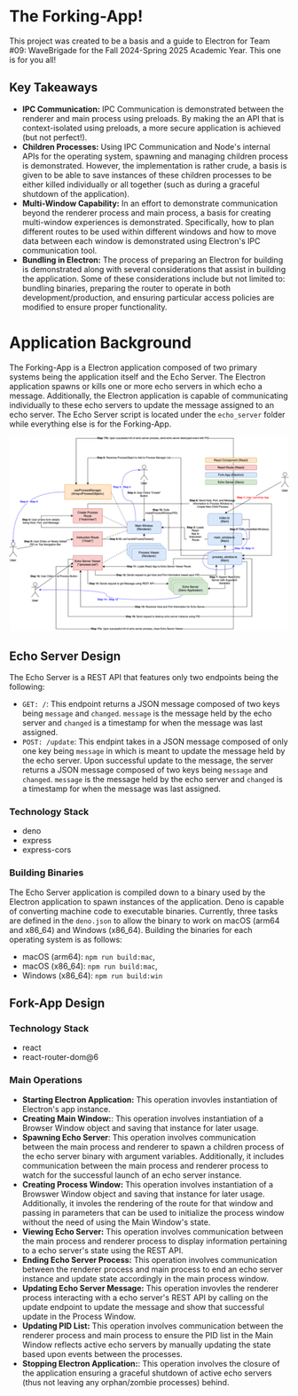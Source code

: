 # The Forking-App!
This project was created to be a basis and a guide to Electron for Team #09: WaveBrigade for the Fall 2024-Spring 2025 Academic Year. This one is for you all! 

## Key Takeaways
- **IPC Communication:** IPC Communication is demonstrated between the renderer and main process using preloads. By making the an API that is context-isolated using preloads, a more secure application is achieved (but not perfect!). 
- **Children Processes:** Using IPC Communication and Node's internal APIs for the operating system, spawning and managing children process is demonstrated. However, the implementation is rather crude, a basis is given to be able to save instances of these children processes to be either killed individually or all together (such as during a graceful shutdown of the application).
- **Multi-Window Capability:** In an effort to demonstrate communication beyond the renderer process and main process, a basis for creating multi-window experiences is demonstrated. Specifically, how to plan different routes to be used within different windows and how to move data between each window is demonstrated using Electron's IPC communication tool.
- **Bundling in Electron:** The process of preparing an Electron for building is demonstrated along with several considerations that assist in building the application. Some of these considerations include but not limited to: bundling binaries, preparing the router to operate in both development/production, and ensuring particular access policies are modified to ensure proper functionality. 

# Application Background
The Forking-App is a Electron application composed of two primary systems being the application itself and the Echo Server. The Electron application spawns or kills one or more echo servers in which echo a message. Additionally, the Electron application is capable of communicating individually to these echo servers to update the message assigned to an echo server. The Echo Server script is located under the `echo_server` folder while everything else is for the Forking-App.

![alt System Overview](diagrams/SystemOverview.png "System Overview")

## Echo Server Design
The Echo Server is a REST API that features only two endpoints being the following:
- `GET: /`: This endpoint returns a JSON message composed of two keys being `message` and `changed`. `message` is the message held by the echo server and `changed` is a timestamp for when the message was last assigned.
- `POST: /update`: This endpint takes in a JSON message composed of only one key being `message` in which is meant to update the message held by the echo server. Upon successful update to the message, the server returns a JSON message composed of two keys being `message` and `changed`. `message` is the message held by the echo server and `changed` is a timestamp for when the message was last assigned. 

### Technology Stack
- deno
- express
- express-cors

### Building Binaries
The Echo Server application is compiled down to a binary used by the Electron application to spawn instances of the application. Deno is capable of converting machine code to executable binaries. Currently, three tasks are defined in the `deno.json` to allow the binary to work on macOS (arm64 and x86_64) and Windows (x86_64). Building the binaries for each operating system is as follows:
- macOS (arm64): `npm run build:mac`,
- macOS (x86_64): `npm run build:mac`,
- Windows (x86_64): `npm run build:win`

## Fork-App Design

### Technology Stack
- react
- react-router-dom@6

### Main Operations
- **Starting Electron Application:** This operation invovles instantiation of Electron's app instance.
- **Creating Main Window:**: This operation involves instantiation of a Browser Window object and saving that instance for later usage. 
- **Spawning Echo Server**: This operation involves communication between the main process and renderer to spawn a children process of the echo server binary with argument variables. Additionally, it includes communication between the main process and renderer process to watch for the successful launch of an echo server instance.
- **Creating Process Window:** This operation involves instantiation of a Browswer Window object and saving that instance for later usage. Additionally, it involes the rendering of the route for that window and passing in parameters that can be used to initialize the process window without the need of using the Main Window's state. 
- **Viewing Echo Server:** This operation involves communication between the main process and renderer process to display information pertaining to a echo server's state using the REST API.
- **Ending Echo Server Process:** This operation involves communication between the renderer process and main process to end an echo server instance and update state accordingly in the main process window. 
- **Updating Echo Server Message:** This operation invovles the renderer process interacting with a echo server's REST API by calling on the update endpoint to update the message and show that successful update in the Process Window. 
- **Updating PID List:** This operation involves communication between the renderer process and main process to ensure the PID list in the Main Window reflects active echo servers by manually updating the state based upon events between the processes.
- **Stopping Electron Application:**: This operation involves the closure of the application ensuring a graceful shutdown of active echo servers (thus not leaving any orphan/zombie processes) behind.
